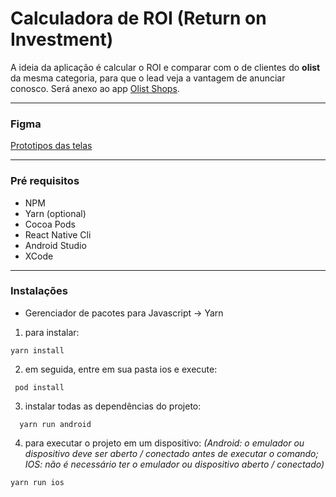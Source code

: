 # Calculadora de ROI (Return on Investment)

A ideia da aplicação é calcular o ROI e comparar com o de clientes do **olist** da mesma categoria, para que o lead veja a vantagem de anunciar conosco. 
Será anexo ao app [Olist Shops](https://www.olistshops.com).

------------
### Figma

[Prototipos das telas](https://www.figma.com/proto/jXGfMRoyTOH5fJRu37KPtE/Untitled?node-id=7%3A7&scaling=scale-down "Link do Figma com os prototipos de tela")

------------
### Pré requisitos
- NPM
- Yarn (optional)
- Cocoa Pods
- React Native Cli
- Android Studio
- XCode

------------
### Instalações
- Gerenciador de pacotes para Javascript -> Yarn
1. para instalar: 
```shell
yarn install
```
2. em seguida, entre em sua pasta ios e execute: 
```shell
 pod install
```
3. instalar todas as dependências do projeto: 
```shell
  yarn run android
  ```
4. para executar o projeto em um dispositivo: 
*(Android: o emulador ou dispositivo deve ser aberto / conectado antes de executar o comando; 
IOS: não é necessário ter o emulador ou dispositivo aberto / conectado)*
```shell
yarn run ios
```
